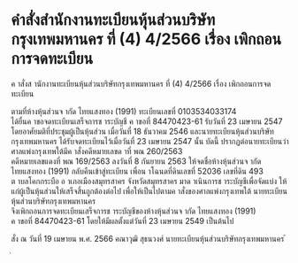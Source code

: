 
# คำสั่งสำนักงานทะเบียนหุ้นส่วนบริษัทกรุงเทพมหานคร ที่ (4) 4/2566 เรื่อง เพิกถอนการจดทะเบียน
      
      

      
      

  
 
 
ค าสั่งส านักงานทะเบียนหุ้นส่วนบริษัทกรุงเทพมหานคร 
ที่  (4)  4/2566 
เรื่อง   เพิกถอนการจดทะเบียน 
 
 
ตามที่ห้างหุ้นส่วนจ ากัด  ไทยแสงทอง  (1991)  ทะเบียนเลขที่  0103534033174   
ได้ยื่นค าขอจดทะเบียนเสร็จการช าระบัญชี  ค าขอที่  84470423-61  รับวันที่  23  เมษายน  2547   
โดยอาศัยมติที่ประชุมผู้เป็นหุ้นส่วน  เมื่อวันที่  18  ธันวาคม  2546  และนายทะเบียนหุ้นส่วนบริษัท
กรุงเทพมหานคร  ได้รับจดทะเบียนไว้เมื่อวันที่  23  เมษายน  2547  นั้น 
บัดนี้  ปรากฏต่อนายทะเบียนว่าศาลแพ่งกรุงเทพใต้มีค าสั่งคดีหมายเลขด าที่  พณ  260/2563   
คดีหมายเลขแดงที่  พณ  169/2563  ลงวันที่  8  กันยายน  2563  ให้จดชื่อห้างหุ้นส่วนจ ากัด   
ไทยแสงทอง  (1991)  กลับคืนเข้าสู่ทะเบียน  เพื่อน าโฉนดที่ดินเลขที่  52036  เลขที่ดิน  493   
ต าบลโคกกระบือ  อ าเภอเมืองสมุทรสาคร  จังหวัดสมุทรสาคร  มาด าเนินการช าระบัญชีเพื่อจัดแบ่ง 
ให้แก่ผู้เป็นหุ้นส่วนให้เสร็จสิ้นถูกต้องต่อไป 
เพื่อให้เป็นไปตามค าสั่งของศาลแพ่งกรุงเทพใต้  นายทะเบียนหุ้นส่วนบริษัทกรุงเทพมหานคร   
จึงเพิกถอนการจดทะเบียนเสร็จการช าระบัญชีของห้างหุ้นส่วนจ ากัด  ไทยแสงทอง  (1991)   
ค าขอที่  84470423-61  โดยให้มีผลตั้งแต่วันที่  23  เมษายน  2549  เป็นต้นไป 
 
สั่ง  ณ  วันที่  19  เมษายน  พ.ศ.  2566 
คณาวุฒิ  สุธนวงศ์ 
นายทะเบียนหุ้นส่วนบริษัทกรุงเทพมหานคร 
้
 
่
 